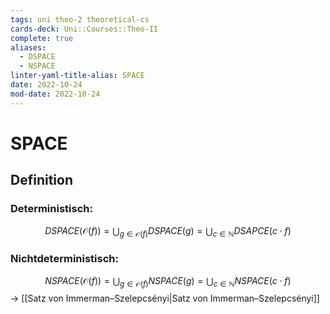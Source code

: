 ```yaml
---
tags: uni theo-2 theoretical-cs
cards-deck: Uni::Courses::Theo-II
complete: true
aliases:
  - DSPACE
  - NSPACE
linter-yaml-title-alias: SPACE
date: 2022-10-24
mod-date: 2022-10-24
---
```


# SPACE

## Definition

### Deterministisch:
$$DSPACE(\mathcal{O}(f))=\bigcup_{g\in\mathcal{O}(f)}DSPACE(g)=\bigcup_{c\in\mathbb{N}}DSAPCE(c\cdot f)$$

### Nichtdeterministisch:
$$NSPACE(\mathcal{O}(f))=\bigcup_{g\in\mathcal{O}(f)}NSPACE(g)=\bigcup_{c\in\mathbb{N}}NSPACE(c\cdot f)$$
-> [[Satz von Immerman–Szelepcsényi|Satz von Immerman–Szelepcsényi]]
